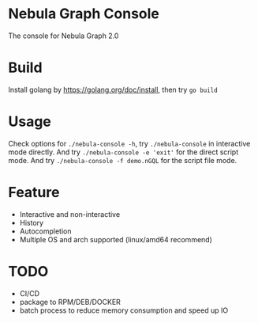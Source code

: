 # Nebula Graph Console

The console for Nebula Graph 2.0

# Build

Install golang by https://golang.org/doc/install, then try `go build`

# Usage

Check options for `./nebula-console -h`, try `./nebula-console` in interactive mode directly.
And try `./nebula-console -e 'exit'` for the direct script mode.
And try `./nebula-console -f demo.nGQL` for the script file mode.

# Feature

- Interactive and non-interactive
- History
- Autocompletion
- Multiple OS and arch supported (linux/amd64 recommend)

# TODO

- CI/CD
- package to RPM/DEB/DOCKER
- batch process to reduce memory consumption and speed up IO
